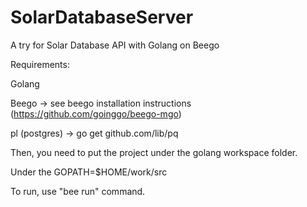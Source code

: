 # SolarDatabaseServer
A try for Solar Database API with Golang on Beego

Requirements: 

Golang

Beego       -> see beego installation instructions (https://github.com/goinggo/beego-mgo)

pl (postgres)    -> go get github.com/lib/pq


Then, you need to put the project under the golang workspace folder.

Under the GOPATH=$HOME/work/src

To run, use "bee run" command.
